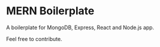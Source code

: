 # MERN Boilerplate

A boilerplate for MongoDB, Express, React and Node.js app.

Feel free to contribute.

